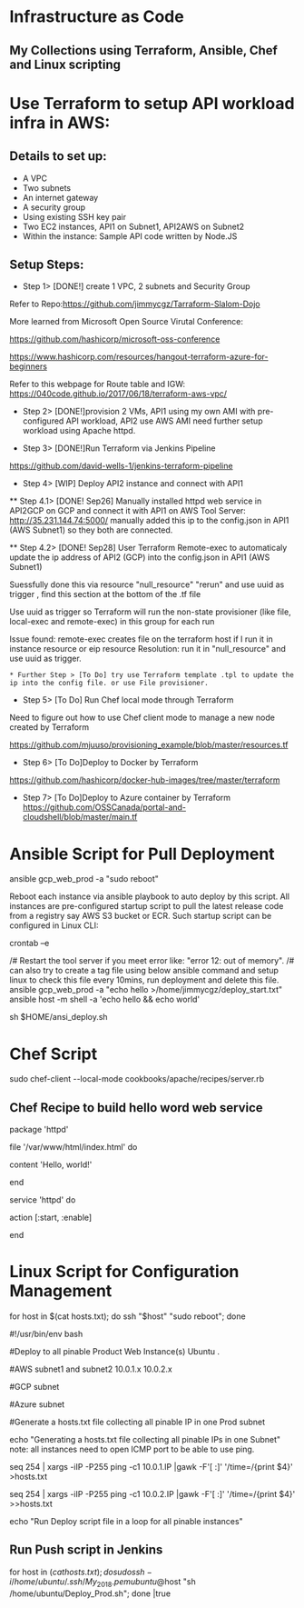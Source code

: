 # Infrastructure as Code  
## My Collections using Terraform, Ansible, Chef and Linux scripting


# Use Terraform to setup API workload infra in AWS:


 ## Details to set up:

* A VPC
* Two subnets
* An internet gateway
* A security group
* Using existing SSH key pair
* Two EC2 instances, API1 on Subnet1, API2AWS on Subnet2
* Within the instance:
   Sample API code written by Node.JS

## Setup Steps:
  * Step 1> [DONE!] create 1 VPC, 2 subnets and Security Group
  
  Refer to Repo:https://github.com/jimmycgz/Tarraform-Slalom-Dojo
  
  More learned from Microsoft Open Source Virutal Conference:
  
  https://github.com/hashicorp/microsoft-oss-conference
  
  https://www.hashicorp.com/resources/hangout-terraform-azure-for-beginners

  Refer to this webpage for Route table and IGW: https://040code.github.io/2017/06/18/terraform-aws-vpc/

  
  * Step 2> [DONE!]provision 2 VMs, API1 using my own AMI with pre-configured API workload, API2 use AWS AMI need further setup workload using Apache httpd.
  
  * Step 3> [DONE!]Run Terraform via Jenkins Pipeline

  https://github.com/david-wells-1/jenkins-terraform-pipeline
  
  * Step 4> [WIP] Deploy API2 instance and connect with API1
  
   ** Step 4.1> [DONE! Sep26] Manually installed httpd web service in API2GCP on GCP and connect it with API1 on AWS Tool Server: http://35.231.144.74:5000/  manually added this ip to the config.json in API1 (AWS Subnet1) so they both are connected.
   
   ** Step 4.2> [DONE! Sep28] User Terraform Remote-exec to automaticaly update the ip address of API2 (GCP) into the config.json in API1 (AWS Subnet1) 
   
   Suessfully done this via resource "null_resource" "rerun" and use uuid as trigger , find this section at the bottom of the .tf file
   
 Use uuid as trigger so Terraform will run the non-state provisioner (like file, local-exec and remote-exec) in this group for each run
  
  Issue found: remote-exec creates file on the terraform host if I run it in instance resource or eip resource
  Resolution: run it in "null_resource" and use uuid as trigger.
  
    * Further Step > [To Do] try use Terraform template .tpl to update the ip into the config file. or use File provisioner.
  
  
  * Step 5> [To Do] Run Chef local mode through Terraform
  
  Need to figure out how to use Chef client mode to manage a new node created by Terraform
  
  https://github.com/mjuuso/provisioning_example/blob/master/resources.tf
  
  * Step 6> [To Do]Deploy to Docker by Terraform
 
  https://github.com/hashicorp/docker-hub-images/tree/master/terraform
  
   * Step 7> [To Do]Deploy to Azure container by Terraform
   https://github.com/OSSCanada/portal-and-cloudshell/blob/master/main.tf
   
  
# Ansible Script for Pull Deployment
ansible gcp_web_prod -a "sudo reboot"

Reboot each instance via ansible playbook to auto deploy by this script. All instances are pre-configured startup script to pull the latest release code from a registry say AWS S3 bucket or ECR. Such startup script can be configured in Linux CLI: 

crontab –e 

/# Restart the tool server if you meet error like: "error 12: out of memory".
/# can also try to create a tag file using below ansible command and setup linux to check this file every 10mins, run deployment and delete this file. 
ansible gcp_web_prod -a "echo hello >/home/jimmycgz/deploy_start.txt"
ansible host -m shell -a 'echo hello && echo world'

sh $HOME/ansi_deploy.sh

# Chef Script
sudo chef-client --local-mode cookbooks/apache/recipes/server.rb

## Chef Recipe to build hello word web service

package 'httpd'

file '/var/www/html/index.html' do

  content 'Hello, world!'
  
end

service 'httpd' do

  action [:start, :enable]
  
end

# Linux Script for Configuration Management
for host in $(cat hosts.txt); do ssh "$host" "sudo reboot"; done

#!/usr/bin/env bash

#Deploy to all pinable Product Web Instance(s) Ubuntu .

#AWS subnet1 and subnet2 10.0.1.x 10.0.2.x

#GCP subnet 

#Azure subnet

#Generate a hosts.txt file collecting all pinable IP in one Prod subnet

echo "Generating a hosts.txt file collecting all pinable IPs in one Subnet"
note: all instances need to open ICMP port to be able to use ping.

seq 254 | xargs -iIP -P255 ping -c1 10.0.1.IP |gawk -F'[ :]' '/time=/{print $4}'  >hosts.txt

seq 254 | xargs -iIP -P255 ping -c1 10.0.2.IP |gawk -F'[ :]' '/time=/{print $4}'  >>hosts.txt

echo "Run Deploy script file in a loop for all pinable instances"


## Run Push script in Jenkins
for host in $(cat hosts.txt); do sudo ssh -i /home/ubuntu/.ssh/My_2018.pem ubuntu@$host "sh /home/ubuntu/Deploy_Prod.sh"; done  |true


